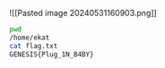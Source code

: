 
![[Pasted image 20240531160903.png]]
```bash
pwd 
/home/ekat
cat flag.txt
GENESIS{Plug_1N_B4BY}

```